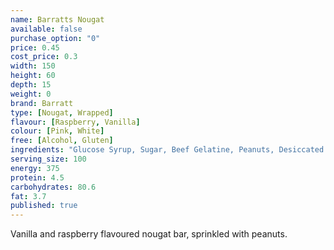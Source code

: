 ```yaml
---
name: Barratts Nougat
available: false
purchase_option: "0"
price: 0.45
cost_price: 0.3
width: 150
height: 60
depth: 15
weight: 0
brand: Barratt
type: [Nougat, Wrapped]
flavour: [Raspberry, Vanilla]
colour: [Pink, White]
free: [Alcohol, Gluten]
ingredients: "Glucose Syrup, Sugar, Beef Gelatine, Peanuts, Desiccated Coconut, Cornflour, Flavourings, Colour: Cochineal"
serving_size: 100
energy: 375
protein: 4.5
carbohydrates: 80.6
fat: 3.7
published: true
---
```

Vanilla and raspberry flavoured nougat bar, sprinkled with peanuts.